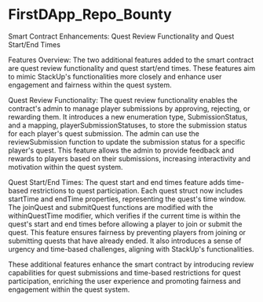 # FirstDApp_Repo_Bounty

Smart Contract Enhancements: Quest Review Functionality and Quest Start/End Times

Features Overview:
The two additional features added to the smart contract are quest review functionality and quest start/end times. These features aim to mimic StackUp's functionalities more closely and enhance user engagement and fairness within the quest system.

Quest Review Functionality:
The quest review functionality enables the contract's admin to manage player submissions by approving, rejecting, or rewarding them. It introduces a new enumeration type, SubmissionStatus, and a mapping, playerSubmissionStatuses, to store the submission status for each player's quest submission. The admin can use the reviewSubmission function to update the submission status for a specific player's quest. This feature allows the admin to provide feedback and rewards to players based on their submissions, increasing interactivity and motivation within the quest system.

Quest Start/End Times:
The quest start and end times feature adds time-based restrictions to quest participation. Each quest struct now includes startTime and endTime properties, representing the quest's time window. The joinQuest and submitQuest functions are modified with the withinQuestTime modifier, which verifies if the current time is within the quest's start and end times before allowing a player to join or submit the quest. This feature ensures fairness by preventing players from joining or submitting quests that have already ended. It also introduces a sense of urgency and time-based challenges, aligning with StackUp's functionalities.

These additional features enhance the smart contract by introducing review capabilities for quest submissions and time-based restrictions for quest participation, enriching the user experience and promoting fairness and engagement within the quest system.
